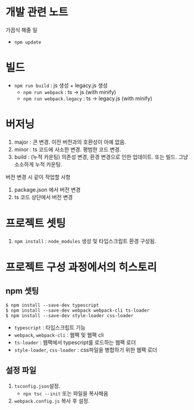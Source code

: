 # 개발 관련 노트

가끔식 해줄 일
* `npm update`


# 빌드
* `npm run build` : js 생성 + legacy.js 생성
    * `npm run webpack` : ts -> js (with minify)
    * `npm run webpack.legacy` : ts -> legacy.js (with minify)


# 버저닝
1. major : 큰 변경. 이전 버전과의 호환성이 아예 없음.
2. minor : ts 코드에 사소한 변경. 평범한 코드 변경.
3. build : (누적 카운팅) 의존성 변경, 환경 변경으로 인한 업데이트. 또는 빌드. 그냥 소소하게 누적 카운팅.



버전 변경 시 같이 작업할 사항
1. package.json 에서 버전 변경
2. ts 코드 상단에서 버전 변경



# 프로젝트 셋팅
1. `npm install` : `node_modules` 생성 및 타입스크립트 환경 구성됨.


# 프로젝트 구성 과정에서의 히스토리
## npm 셋팅
```console
$ npm install --save-dev typescript
$ npm install --save-dev webpack webpack-cli ts-loader
$ npm install --save-dev style-loader css-loader
```
- `typescript` : 타입스크립트 기능
- `webpack`, `webpack-cli` : 웹팩 및 웹팩 cli
- `ts-loader` : 웹팩에서 typescript를 로드하는 웹팩 로더
- `style-loader`, `css-loader` : css파일을 병합하기 위한 웹팩 로더


## 설정 파일
1. `tsconfig.json`설정. 
    - `npx tsc --init` 또는 파일을 복사해옴
2. `webpack.config.js` 복사 후 설정.









